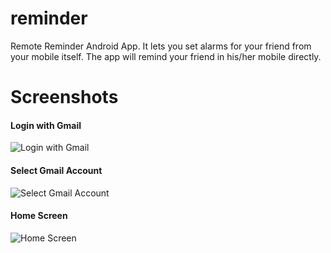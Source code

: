 reminder
========

Remote Reminder Android App. It lets you set alarms for your friend from your mobile itself. The app will remind your friend in his/her mobile directly.

Screenshots
===========

#### Login with Gmail

![Login with Gmail](https://gitlab.com/desaiuditd/reminder/raw/master/screenshots/1.%20Login%20with%20Gmail.png)

#### Select Gmail Account

![Select Gmail Account](https://gitlab.com/desaiuditd/reminder/raw/master/screenshots/2.%20Select%20Gmail%20Account.png)

#### Home Screen

![Home Screen](https://gitlab.com/desaiuditd/reminder/raw/master/screenshots/3.%20Home%20Screen.png)
